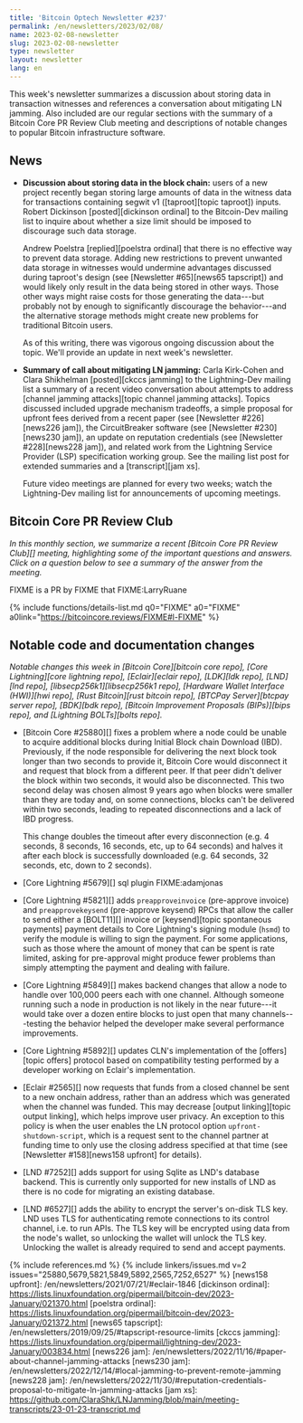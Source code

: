 ```yaml
---
title: 'Bitcoin Optech Newsletter #237'
permalink: /en/newsletters/2023/02/08/
name: 2023-02-08-newsletter
slug: 2023-02-08-newsletter
type: newsletter
layout: newsletter
lang: en
---
```

This week's newsletter summarizes a discussion about storing data in
transaction witnesses and references a conversation about mitigating LN
jamming.  Also included are our regular sections with the summary of a
Bitcoin Core PR Review Club meeting and descriptions of notable changes
to popular
Bitcoin infrastructure software.

## News

- **Discussion about storing data in the block chain:** users of a new
  project recently began storing large amounts of data in the witness
  data for transactions containing segwit v1 ([taproot][topic taproot]) inputs.   Robert
  Dickinson [posted][dickinson ordinal] to the Bitcoin-Dev mailing list
  to inquire about whether a size limit should be imposed to discourage
  such data storage.

    Andrew Poelstra [replied][poelstra ordinal] that there is no
    effective way to prevent data storage.  Adding new restrictions to
    prevent unwanted data storage in witnesses would undermine
    advantages discussed during taproot's design (see [Newsletter
    #65][news65 tapscript]) and would likely only result in the data
    being stored in other ways.  Those other ways might raise costs for
    those generating the data---but probably not by enough to
    significantly discourage the behavior---and the alternative storage
    methods might create new problems for traditional Bitcoin users.

    As of this writing, there was vigorous ongoing discussion about the
    topic.  We'll provide an update in next week's newsletter.

- **Summary of call about mitigating LN jamming:** Carla Kirk-Cohen and
  Clara Shikhelman [posted][ckccs jamming] to the Lightning-Dev mailing
  list a summary of a recent video conversation about attempts to
  address [channel jamming attacks][topic channel jamming attacks].
  Topics discussed included upgrade mechanism tradeoffs, a simple
  proposal for upfront fees derived from a recent paper (see [Newsletter
  #226][news226 jam]), the CircuitBreaker software (see [Newsletter
  #230][news230 jam]), an update on reputation credentials (see
  [Newsletter #228][news228 jam]), and related work from the Lightning
  Service Provider (LSP) specification working group.  See the mailing
  list post for extended summaries and a [transcript][jam xs].

    Future video meetings are planned for every two weeks; watch the
    Lightning-Dev mailing list for announcements of upcoming meetings.

## Bitcoin Core PR Review Club

*In this monthly section, we summarize a recent [Bitcoin Core PR Review Club][]
meeting, highlighting some of the important questions and answers.  Click on a
question below to see a summary of the answer from the meeting.*

FIXME is a PR by FIXME that FIXME:LarryRuane

{% include functions/details-list.md
  q0="FIXME"
  a0="FIXME"
  a0link="https://bitcoincore.reviews/FIXME#l-FIXME"
%}

## Notable code and documentation changes

*Notable changes this week in [Bitcoin Core][bitcoin core repo], [Core
Lightning][core lightning repo], [Eclair][eclair repo], [LDK][ldk repo],
[LND][lnd repo], [libsecp256k1][libsecp256k1 repo], [Hardware Wallet
Interface (HWI)][hwi repo], [Rust Bitcoin][rust bitcoin repo], [BTCPay
Server][btcpay server repo], [BDK][bdk repo], [Bitcoin Improvement
Proposals (BIPs)][bips repo], and [Lightning BOLTs][bolts repo].*

- [Bitcoin Core #25880][] fixes a problem where a node could be unable
  to acquire additional blocks during Initial Block chain Download
  (IBD).  Previously, if the node responsible for delivering the next
  block took longer than two seconds to provide it, Bitcoin Core would
  disconnect it and request that block from a different peer.  If that
  peer didn't deliver the block within two seconds, it would also be
  disconnected.  This two second delay was chosen almost 9 years ago
  when blocks were smaller than they are today and, on some connections,
  blocks can't be delivered within two seconds, leading to repeated
  disconnections and a lack of IBD progress.

    This change doubles the timeout after every disconnection (e.g. 4
    seconds, 8 seconds, 16 seconds, etc, up to 64 seconds) and halves it
    after each block is successfully downloaded (e.g. 64 seconds, 32
    seconds, etc, down to 2 seconds).

- [Core Lightning #5679][] sql plugin FIXME:adamjonas

- [Core Lightning #5821][] adds `preapproveinvoice` (pre-approve
  invoice) and `preapprovekeysend` (pre-approve keysend) RPCs that allow
  the caller to send either a [BOLT11][] invoice or [keysend][topic
  spontaneous payments] payment details to Core Lightning's signing module
  (`hsmd`) to verify the module is willing to sign the payment.  For
  some applications, such as those where the amount of money that can
  be spent is rate limited, asking for pre-approval might produce fewer
  problems than simply attempting the payment and dealing with failure.

- [Core Lightning #5849][] makes backend changes that allow a node to
  handle over 100,000 peers each with one channel.  Although someone
  running such a node in production is not likely in the near
  future---it would take over a dozen entire blocks to just open that
  many channels---testing the behavior helped the developer make several
  performance improvements.

- [Core Lightning #5892][] updates CLN's implementation of the
  [offers][topic offers] protocol based on compatibility testing
  performed by a developer working on Eclair's implementation.

- [Eclair #2565][] now requests that funds from a closed channel be sent
  to a new onchain address, rather than an address which was generated
  when the channel was funded.  This may decrease [output linking][topic
  output linking], which helps improve user privacy.  An exception to
  this policy is when the user enables the LN protocol option
  `upfront-shutdown-script`, which is a request sent to the channel
  partner at funding time to only use the closing address specified at
  that time (see [Newsletter #158][news158 upfront] for details).

- [LND #7252][] adds support for using Sqlite as LND's database backend.
  This is currently only supported for new installs of LND as there is
  no code for migrating an existing database.

- [LND #6527][] adds the ability to encrypt the server's on-disk TLS
  key.  LND uses TLS for authenticating remote connections to its
  control channel, i.e. to run APIs.  The TLS key will be encrypted
  using data from the node's wallet, so unlocking the wallet will unlock
  the TLS key.  Unlocking the wallet is already required to send and
  accept payments.

{% include references.md %}
{% include linkers/issues.md v=2 issues="25880,5679,5821,5849,5892,2565,7252,6527" %}
[news158 upfront]: /en/newsletters/2021/07/21/#eclair-1846
[dickinson ordinal]: https://lists.linuxfoundation.org/pipermail/bitcoin-dev/2023-January/021370.html
[poelstra ordinal]: https://lists.linuxfoundation.org/pipermail/bitcoin-dev/2023-January/021372.html
[news65 tapscript]: /en/newsletters/2019/09/25/#tapscript-resource-limits
[ckccs jamming]: https://lists.linuxfoundation.org/pipermail/lightning-dev/2023-January/003834.html
[news226 jam]: /en/newsletters/2022/11/16/#paper-about-channel-jamming-attacks
[news230 jam]: /en/newsletters/2022/12/14/#local-jamming-to-prevent-remote-jamming
[news228 jam]: /en/newsletters/2022/11/30/#reputation-credentials-proposal-to-mitigate-ln-jamming-attacks
[jam xs]: https://github.com/ClaraShk/LNJamming/blob/main/meeting-transcripts/23-01-23-transcript.md
